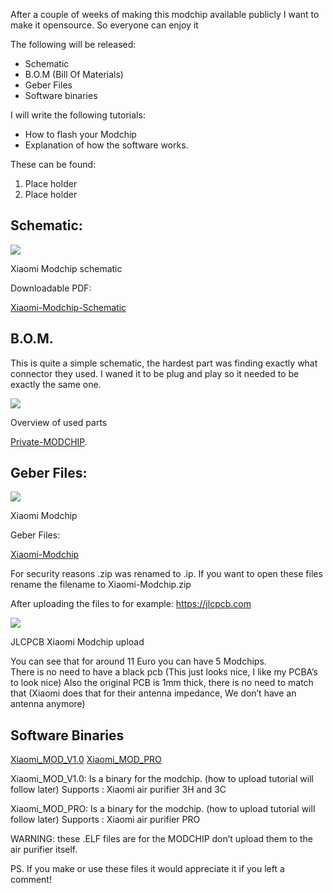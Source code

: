 
After a couple of weeks of making this modchip available publicly I want to make it opensource. So everyone can enjoy it  

The following will be released:

-   Schematic
-   B.O.M (Bill Of Materials)
-   Geber Files
-   Software binaries


I will write the following tutorials:

-   How to flash your Modchip
-   Explanation of how the software works.

These can be found:
1. Place holder
2. Place holder

## Schematic:

![](https://flamingo-tech.nl/wp-content/uploads/2021/07/image-30.png)

Xiaomi Modchip schematic

Downloadable PDF:

[Xiaomi-Modchip-Schematic](https://flamingo-tech.nl/wp-content/uploads/2021/07/Xiaomi-Modchip-Schematic-1.pdf)
## B.O.M.

This is quite a simple schematic, the hardest part was finding exactly what connector they used. I waned it to be plug and play so it needed to be exactly the same one.

![](https://flamingo-tech.nl/wp-content/uploads/2021/07/image-31-1024x167.png)

Overview of used parts

[Private-MODCHIP](https://flamingo-tech.nl/wp-content/uploads/2021/07/Private-MODCHIP-1.xlsx).

## Geber Files:

![](https://flamingo-tech.nl/wp-content/uploads/2021/07/image-32-1024x513.png)

Xiaomi Modchip

Geber Files:  

[Xiaomi-Modchip](https://flamingo-tech.nl/wp-content/uploads/2021/07/Xiaomi-Modchip.ip)

For security reasons .zip was renamed to .ip. If you want to open these files rename the filename to Xiaomi-Modchip.zip

After uploading the files to for example:  [h](https://jlcpcb.com/)[ttps://jlcpcb.com](https://jlcpcb.com/)

![](https://flamingo-tech.nl/wp-content/uploads/2021/07/image-33-1024x365.png)

JLCPCB Xiaomi Modchip upload

You can see that for around 11 Euro you can have 5 Modchips.  
There is no need to have a black pcb (This just looks nice, I like my PCBA’s to look nice) Also the original PCB is 1mm thick, there is no need to match that (Xiaomi does that for their antenna impedance, We don’t have an antenna anymore)

## Software Binaries

[Xiaomi_MOD_V1.0](https://flamingo-tech.nl/wp-content/uploads/2021/07/Xiaomi_MOD_V1.0-2.elf)
[Xiaomi_MOD_PRO](https://flamingo-tech.nl/wp-content/uploads/2021/07/Xiaomi_MOD_PRO.elf)

Xiaomi_MOD_V1.0: Is a binary for the modchip. (how to upload tutorial will follow later) Supports : Xiaomi air purifier 3H and 3C

Xiaomi_MOD_PRO: Is a binary for the modchip. (how to upload tutorial will follow later) Supports : Xiaomi air purifier PRO

WARNING: these .ELF files are for the MODCHIP don’t upload them to the air purifier itself.

PS. If you make or use these files it would appreciate it if you left a comment!
